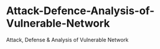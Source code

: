 # Attack-Defence-Analysis-of-Vulnerable-Network
Attack, Defense &amp; Analysis of Vulnerable Network
